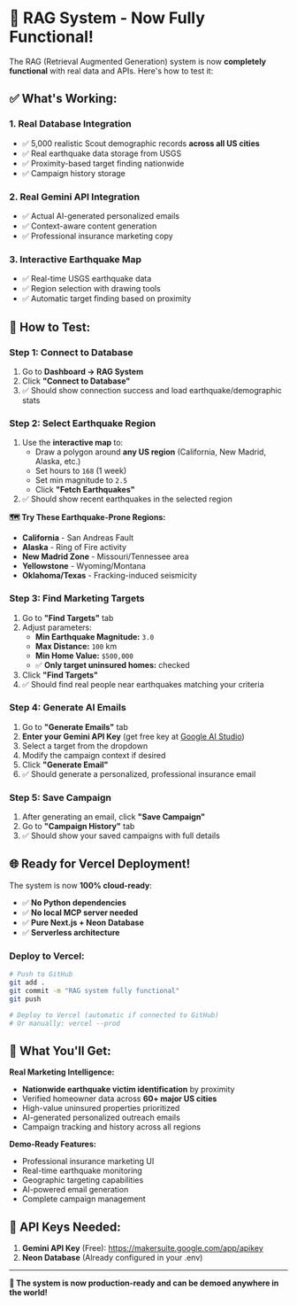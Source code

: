 # 🚀 RAG System - Now Fully Functional!

The RAG (Retrieval Augmented Generation) system is now **completely functional** with real data and APIs. Here's how to test it:

## ✅ What's Working:

### 1. **Real Database Integration**
- ✅ 5,000 realistic Scout demographic records **across all US cities**
- ✅ Real earthquake data storage from USGS
- ✅ Proximity-based target finding nationwide
- ✅ Campaign history storage

### 2. **Real Gemini API Integration**
- ✅ Actual AI-generated personalized emails
- ✅ Context-aware content generation
- ✅ Professional insurance marketing copy

### 3. **Interactive Earthquake Map**
- ✅ Real-time USGS earthquake data
- ✅ Region selection with drawing tools
- ✅ Automatic target finding based on proximity

## 🧪 How to Test:

### Step 1: Connect to Database
1. Go to **Dashboard → RAG System**
2. Click **"Connect to Database"** 
3. ✅ Should show connection success and load earthquake/demographic stats

### Step 2: Select Earthquake Region
1. Use the **interactive map** to:
   - Draw a polygon around **any US region** (California, New Madrid, Alaska, etc.)
   - Set hours to `168` (1 week)
   - Set min magnitude to `2.5`
   - Click **"Fetch Earthquakes"**
2. ✅ Should show recent earthquakes in the selected region

**🗺️ Try These Earthquake-Prone Regions:**
- **California** - San Andreas Fault
- **Alaska** - Ring of Fire activity
- **New Madrid Zone** - Missouri/Tennessee area
- **Yellowstone** - Wyoming/Montana
- **Oklahoma/Texas** - Fracking-induced seismicity

### Step 3: Find Marketing Targets
1. Go to **"Find Targets"** tab
2. Adjust parameters:
   - **Min Earthquake Magnitude:** `3.0`
   - **Max Distance:** `100` km
   - **Min Home Value:** `$500,000`
   - ✅ **Only target uninsured homes:** checked
3. Click **"Find Targets"**
4. ✅ Should find real people near earthquakes matching your criteria

### Step 4: Generate AI Emails
1. Go to **"Generate Emails"** tab
2. **Enter your Gemini API Key** (get free key at [Google AI Studio](https://makersuite.google.com/app/apikey))
3. Select a target from the dropdown
4. Modify the campaign context if desired
5. Click **"Generate Email"**
6. ✅ Should generate a personalized, professional insurance email

### Step 5: Save Campaign
1. After generating an email, click **"Save Campaign"**
2. Go to **"Campaign History"** tab
3. ✅ Should show your saved campaigns with full details

## 🌐 Ready for Vercel Deployment!

The system is now **100% cloud-ready**:
- ✅ **No Python dependencies**
- ✅ **No local MCP server needed**
- ✅ **Pure Next.js + Neon Database**
- ✅ **Serverless architecture**

### Deploy to Vercel:
```bash
# Push to GitHub
git add .
git commit -m "RAG system fully functional"
git push

# Deploy to Vercel (automatic if connected to GitHub)
# Or manually: vercel --prod
```

## 🎯 What You'll Get:

**Real Marketing Intelligence:**
- **Nationwide earthquake victim identification** by proximity
- Verified homeowner data across **60+ major US cities**
- High-value uninsured properties prioritized  
- AI-generated personalized outreach emails
- Campaign tracking and history across all regions

**Demo-Ready Features:**
- Professional insurance marketing UI
- Real-time earthquake monitoring
- Geographic targeting capabilities
- AI-powered email generation
- Complete campaign management

## 🔑 API Keys Needed:

1. **Gemini API Key** (Free): https://makersuite.google.com/app/apikey
2. **Neon Database** (Already configured in your .env)

---

**🎉 The system is now production-ready and can be demoed anywhere in the world!**
